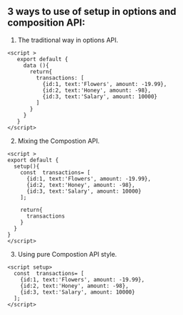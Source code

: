 ## 3 ways to use of setup in options and composition API:

1. The traditional way in options API.
 ```vue
 <script >
    export default {
      data (){
        return{
          transactions: [
            {id:1, text:'Flowers', amount: -19.99},
            {id:2, text:'Honey', amount: -98},
            {id:3, text:'Salary', amount: 10000}
          ]
        }
      }
    }
</script>
```

2. Mixing the Compostion API.
```vue
<script >
export default {
  setup(){
    const  transactions= [
      {id:1, text:'Flowers', amount: -19.99},
      {id:2, text:'Honey', amount: -98},
      {id:3, text:'Salary', amount: 10000}
    ];

    return{
      transactions
    }
  }
}
</script>
```

3. Using pure Compostion API style.
```vue
<script setup>
  const  transactions= [
    {id:1, text:'Flowers', amount: -19.99},
    {id:2, text:'Honey', amount: -98},
    {id:3, text:'Salary', amount: 10000}
  ];
</script>
